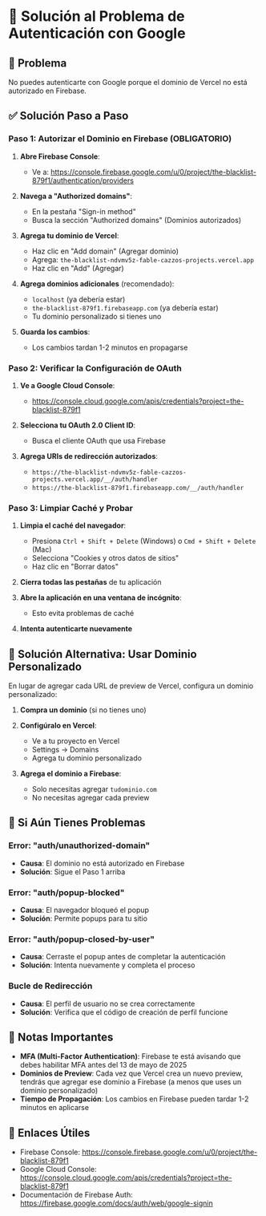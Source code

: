 # 🔧 Solución al Problema de Autenticación con Google

## 🚨 Problema
No puedes autenticarte con Google porque el dominio de Vercel no está autorizado en Firebase.

## ✅ Solución Paso a Paso

### Paso 1: Autorizar el Dominio en Firebase (OBLIGATORIO)

1. **Abre Firebase Console**:
   - Ve a: https://console.firebase.google.com/u/0/project/the-blacklist-879f1/authentication/providers

2. **Navega a "Authorized domains"**:
   - En la pestaña "Sign-in method"
   - Busca la sección "Authorized domains" (Dominios autorizados)

3. **Agrega tu dominio de Vercel**:
   - Haz clic en "Add domain" (Agregar dominio)
   - Agrega: `the-blacklist-ndvmv5z-fable-cazzos-projects.vercel.app`
   - Haz clic en "Add" (Agregar)

4. **Agrega dominios adicionales** (recomendado):
   - `localhost` (ya debería estar)
   - `the-blacklist-879f1.firebaseapp.com` (ya debería estar)
   - Tu dominio personalizado si tienes uno

5. **Guarda los cambios**:
   - Los cambios tardan 1-2 minutos en propagarse

### Paso 2: Verificar la Configuración de OAuth

1. **Ve a Google Cloud Console**:
   - https://console.cloud.google.com/apis/credentials?project=the-blacklist-879f1

2. **Selecciona tu OAuth 2.0 Client ID**:
   - Busca el cliente OAuth que usa Firebase

3. **Agrega URIs de redirección autorizados**:
   - `https://the-blacklist-ndvmv5z-fable-cazzos-projects.vercel.app/__/auth/handler`
   - `https://the-blacklist-879f1.firebaseapp.com/__/auth/handler`

### Paso 3: Limpiar Caché y Probar

1. **Limpia el caché del navegador**:
   - Presiona `Ctrl + Shift + Delete` (Windows) o `Cmd + Shift + Delete` (Mac)
   - Selecciona "Cookies y otros datos de sitios"
   - Haz clic en "Borrar datos"

2. **Cierra todas las pestañas** de tu aplicación

3. **Abre la aplicación en una ventana de incógnito**:
   - Esto evita problemas de caché

4. **Intenta autenticarte nuevamente**

## 🎯 Solución Alternativa: Usar Dominio Personalizado

En lugar de agregar cada URL de preview de Vercel, configura un dominio personalizado:

1. **Compra un dominio** (si no tienes uno)
2. **Configúralo en Vercel**:
   - Ve a tu proyecto en Vercel
   - Settings → Domains
   - Agrega tu dominio personalizado

3. **Agrega el dominio a Firebase**:
   - Solo necesitas agregar `tudominio.com`
   - No necesitas agregar cada preview

## 🐛 Si Aún Tienes Problemas

### Error: "auth/unauthorized-domain"
- **Causa**: El dominio no está autorizado en Firebase
- **Solución**: Sigue el Paso 1 arriba

### Error: "auth/popup-blocked"
- **Causa**: El navegador bloqueó el popup
- **Solución**: Permite popups para tu sitio

### Error: "auth/popup-closed-by-user"
- **Causa**: Cerraste el popup antes de completar la autenticación
- **Solución**: Intenta nuevamente y completa el proceso

### Bucle de Redirección
- **Causa**: El perfil de usuario no se crea correctamente
- **Solución**: Verifica que el código de creación de perfil funcione

## 📝 Notas Importantes

- **MFA (Multi-Factor Authentication)**: Firebase te está avisando que debes habilitar MFA antes del 13 de mayo de 2025
- **Dominios de Preview**: Cada vez que Vercel crea un nuevo preview, tendrás que agregar ese dominio a Firebase (a menos que uses un dominio personalizado)
- **Tiempo de Propagación**: Los cambios en Firebase pueden tardar 1-2 minutos en aplicarse

## 🔗 Enlaces Útiles

- Firebase Console: https://console.firebase.google.com/u/0/project/the-blacklist-879f1
- Google Cloud Console: https://console.cloud.google.com/apis/credentials?project=the-blacklist-879f1
- Documentación de Firebase Auth: https://firebase.google.com/docs/auth/web/google-signin
